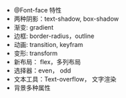 - @Font-face 特性
- 两种阴影：text-shadow, box-shadow
- 渐变: gradient
- 边框: border-radius，outline
- 动画: transition, keyfram
- 变形: transform
- 新布局： flex，多列布局
- 选择器：even， odd
- 文本工具：Text-overflow， 文字渲染
- 背景多种属性
